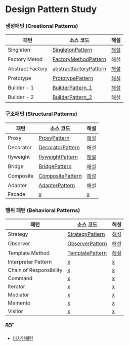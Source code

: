 # Design Pattern Study

### 생성패턴 (Creational Patterns)

| 패턴               | 소스 코드                                                                                                                  | 해설                                                                                                        |
|------------------|------------------------------------------------------------------------------------------------------------------------|-----------------------------------------------------------------------------------------------------------|
| Singleton        | [SingletonPattern](src%2Fmain%2Fjava%2Fcom%2Fdesignpatternstudy%2Fsingleton%2FSingletonPattern.java)                   | [해설](https://www.youtube.com/watch?v=kAnoWt7Uato&list=PLe6NQuuFBu7FhPfxkjDd2cWnTy2y_w_jZ&index=7&loop=0)  |
| Factory Metod    | [FactoryMethodPattern](src%2Fmain%2Fjava%2Fcom%2Fdesignpatternstudy%2Ffactorymethod%2FFactoryMethodPattern.java)       | [해설](https://www.youtube.com/watch?v=QOX10ntWj5Y&list=PLe6NQuuFBu7FhPfxkjDd2cWnTy2y_w_jZ&index=10&loop=0) |
| Abstract Factory | [abstractfactoryPattern](src%2Fmain%2Fjava%2Fcom%2Fdesignpatternstudy%2Fabstractfactory%2FabstractfactoryPattern.java) | [해설](https://www.youtube.com/watch?v=pmKHiAIwhag&list=PLe6NQuuFBu7FhPfxkjDd2cWnTy2y_w_jZ&index=22&loop=0) |
| Prototype        | [PrototypePattern](src%2Fmain%2Fjava%2Fcom%2Fdesignpatternstudy%2Fprototype%2FPrototypePattern.java)                                                                                                                  | [해설](https://www.youtube.com/watch?v=UPv8u9ndqAs&list=PLe6NQuuFBu7FhPfxkjDd2cWnTy2y_w_jZ&index=17&loop=0)                                                                                                    |
| Builder - 1      | [BuilderPattern_1](src%2Fmain%2Fjava%2Fcom%2Fdesignpatternstudy%2Fbuilder%2FBuilderPattern_1.java)                     | [해설](https://www.youtube.com/watch?v=_GCiJAFU2DU&list=PLe6NQuuFBu7FhPfxkjDd2cWnTy2y_w_jZ&index=20&loop=0) |
| Builder - 2      | [BuilderPattern_2](src%2Fmain%2Fjava%2Fcom%2Fdesignpatternstudy%2Fbuilder%2FBuilderPattern_2.java)                     | [해설](https://www.youtube.com/watch?v=sg_6GWRBRas&list=PLe6NQuuFBu7FhPfxkjDd2cWnTy2y_w_jZ&index=20&loop=0) |

### 구조패턴 (Structural Patterns)

| 패턴        | 소스 코드                                                                                                | 해설                                                                                                         |
|-----------|------------------------------------------------------------------------------------------------------|------------------------------------------------------------------------------------------------------------|
| Proxy     | [ProxyPattern](src%2Fmain%2Fjava%2Fcom%2Fdesignpatternstudy%2Fproxy%2FProxyPattern.java)             | [해설](https://www.youtube.com/watch?v=NoRPG06c48U&list=PLe6NQuuFBu7FhPfxkjDd2cWnTy2y_w_jZ&index=15&t=3s)    |
| Decorator | [DecoratorPattern](src%2Fmain%2Fjava%2Fcom%2Fdesignpatternstudy%2Fdecorator%2FDecoratorPattern.java) | [해설](https://www.youtube.com/watch?v=UTmY_oB4V8I&list=PLe6NQuuFBu7FhPfxkjDd2cWnTy2y_w_jZ&index=15&pp=iAQB) |
| flyweight | [flyweightPattern](src%2Fmain%2Fjava%2Fcom%2Fdesignpatternstudy%2Fflyweight%2FflyweightPattern.java) | [해설](https://www.youtube.com/watch?v=tYEg5vYJgQ4&list=PLe6NQuuFBu7FhPfxkjDd2cWnTy2y_w_jZ&index=8&loop=0)   |
| Bridge    | [BridgePattern](src%2Fmain%2Fjava%2Fcom%2Fdesignpatternstudy%2Fbridge%2FBridgePatternV2.java)        | [해설](https://www.youtube.com/watch?v=IJ96VeNPTyM&list=PLe6NQuuFBu7FhPfxkjDd2cWnTy2y_w_jZ&index=6)          |
| Composite | [CompositePattern](src%2Fmain%2Fjava%2Fcom%2Fdesignpatternstudy%2Fcomposite%2FCompositePattern.java) | [해설](https://www.youtube.com/watch?v=g96bJvVDZPs&list=PLe6NQuuFBu7FhPfxkjDd2cWnTy2y_w_jZ&index=9&loop=0)   |
| Adapter   | [AdapterPattern](src%2Fmain%2Fjava%2Fcom%2Fdesignpatternstudy%2Fadapter%2FAdapterPattern.java)       | [해설](https://www.youtube.com/watch?v=7MSzyqhrO-A&list=PLe6NQuuFBu7FhPfxkjDd2cWnTy2y_w_jZ&index=5&loop=0)   |
| Facade    | [x]()                                                                                                | [x]()                                                                                                      |

### 행위 패턴 (Behavioral Patterns)

| 패턴                      | 소스 코드                                                                                             | 해설                                                                                                              |
|-------------------------|---------------------------------------------------------------------------------------------------|-----------------------------------------------------------------------------------------------------------------|
| Strategy                | [StrategyPattern](src%2Fmain%2Fjava%2Fcom%2Fdesignpatternstudy%2Fstrategy%2FStrategyPattern.java) | [해설](https://www.youtube.com/watch?v=Wao5HiXM_Cg&list=PLe6NQuuFBu7FhPfxkjDd2cWnTy2y_w_jZ&index=3&t=83s&pp=iAQB) |
| Observer                | [ObserverPattern](src%2Fmain%2Fjava%2Fcom%2Fdesignpatternstudy%2Fopserver%2FObserverPattern.java) | [해설](https://www.youtube.com/watch?v=4WO95iHQTx8&list=PLe6NQuuFBu7FhPfxkjDd2cWnTy2y_w_jZ&index=11)              |
| Template Method         | [TemplatePattern](src%2Fmain%2Fjava%2Fcom%2Fdesignpatternstudy%2Ftemplate%2FTemplatePattern.java) | [해설](https://www.youtube.com/watch?v=hPTqWJm51Vs&list=PLe6NQuuFBu7FhPfxkjDd2cWnTy2y_w_jZ&index=4&loop=0)        |
| Interpreter Pattern     | [x]()                                                                                             | [x]()                                                                                                           |
| Chain of Responsibility | [x]()                                                                                             | [x]()                                                                                                           |
| Command                 | [x]()                                                                                             | [x]()                                                                                                           |
| Iterator                | [x]()                                                                                             | [x]()                                                                                                           |
| Mediator                | [x]()                                                                                             | [x]()                                                                                                           |
| Memento                 | [x]()                                                                                             | [x]()                                                                                                           |
| Visitor                 | [x]()                                                                                             | [x]()                                                                                                           |

##### REF

- [디자인패턴](https://www.youtube.com/watch?v=An7kqZ5D7j8&list=PLe6NQuuFBu7FhPfxkjDd2cWnTy2y_w_jZ&index=1&loop=0)
